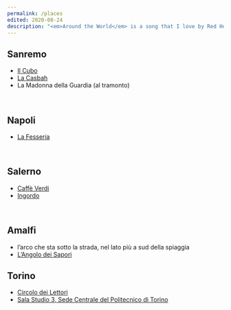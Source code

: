```yaml
---
permalink: /places
edited: 2020-08-24
description: "<em>Around the World</em> is a song that I love by Red Hot Chili Peppers. It talks about the beauty of all the different and astounding places asound the world. This isn’t a list of places I’ve been to, but a record of the ones I carry in my heart, for some reason"
---
```

## Sanremo

- [Il Cubo](https://www.facebook.com/ilcubotreponti)
- [La Casbah](https://www.facebook.com/lacasbahsanremo/)
- La Madonna della Guardia (al tramonto)

<br />

## Napoli

- [La Fesseria](https://www.facebook.com/fesseria/)

<br />

## Salerno

- [Caffè Verdi](https://www.facebook.com/CaffeVerdi.Salerno/)
- [Ingordo](https://www.facebook.com/IngordoSalerno/)

<br />

## Amalfi

- l’arco che sta sotto la strada, nel lato più a sud della spiaggia
- [L’Angolo dei Sapori](https://www.facebook.com/L-Angolo-Dei-Sapori-prodotti-tipici-agerolesi-Amalfi-256224698501009/)

## Torino

- [Circolo dei Lettori](https://www.circololettori.it/)
- [Sala Studio 3, Sede Centrale del Politecnico di Torino](https://www.polito.it/ateneo/sedi/index.php?bl_id=TO_CEN04&fl_id=XPTE&rm_id=P005&lang=it)
